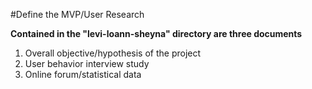 #Define the MVP/User Research

**Contained in the "levi-loann-sheyna" directory are three documents**

1. Overall objective/hypothesis of the project
2. User behavior interview study
3. Online forum/statistical data